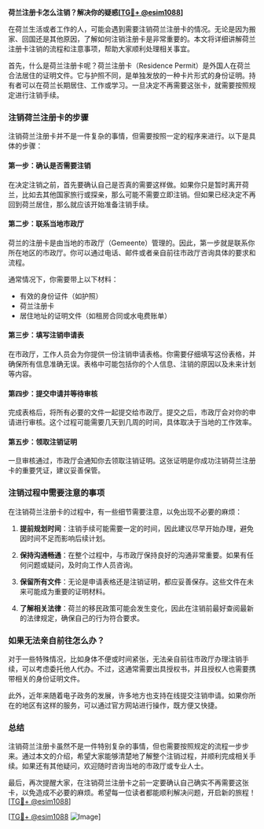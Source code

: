 **荷兰注册卡怎么注销？解决你的疑惑[[TG💪+ @esim1088](https://t.me/s/esim1088)]**

在荷兰生活或者工作的人，可能会遇到需要注销荷兰注册卡的情况。无论是因为搬家、回国还是其他原因，了解如何注销注册卡是非常重要的。本文将详细讲解荷兰注册卡注销的流程和注意事项，帮助大家顺利处理相关事宜。

首先，什么是荷兰注册卡呢？荷兰注册卡（Residence Permit）是外国人在荷兰合法居住的证明文件。它与护照不同，是单独发放的一种卡片形式的身份证明。持有者可以在荷兰长期居住、工作或学习。一旦决定不再需要这张卡，就需要按照规定进行注销手续。

### 注销荷兰注册卡的步骤

注销荷兰注册卡并不是一件复杂的事情，但需要按照一定的程序来进行。以下是具体的步骤：

#### 第一步：确认是否需要注销

在决定注销之前，首先要确认自己是否真的需要这样做。如果你只是暂时离开荷兰，比如去其他国家旅行或探亲，那么可能不需要立即注销。但如果已经决定不再回到荷兰居住，那么就应该开始准备注销手续。

#### 第二步：联系当地市政厅

荷兰的注册卡是由当地的市政厅（Gemeente）管理的。因此，第一步就是联系你所在地区的市政厅。你可以通过电话、邮件或者亲自前往市政厅咨询具体的要求和流程。

通常情况下，你需要带上以下材料：
- 有效的身份证件（如护照）
- 荷兰注册卡
- 居住地址的证明文件（如租房合同或水电费账单）

#### 第三步：填写注销申请表

在市政厅，工作人员会为你提供一份注销申请表格。你需要仔细填写这份表格，并确保所有信息准确无误。表格中可能包括你的个人信息、注销的原因以及未来计划等内容。

#### 第四步：提交申请并等待审核

完成表格后，将所有必要的文件一起提交给市政厅。提交之后，市政厅会对你的申请进行审核。这个过程可能需要几天到几周的时间，具体取决于当地的工作效率。

#### 第五步：领取注销证明

一旦审核通过，市政厅会通知你去领取注销证明。这张证明是你成功注销荷兰注册卡的重要凭证，建议妥善保管。

### 注销过程中需要注意的事项

在注销荷兰注册卡的过程中，有一些细节需要注意，以免出现不必要的麻烦：

1. **提前规划时间**：注销手续可能需要一定的时间，因此建议尽早开始办理，避免因时间不足而影响后续计划。
   
2. **保持沟通畅通**：在整个过程中，与市政厅保持良好的沟通非常重要。如果有任何问题或疑问，及时向工作人员咨询。

3. **保留所有文件**：无论是申请表格还是注销证明，都应妥善保存。这些文件在未来可能成为重要的证明材料。

4. **了解相关法律**：荷兰的移民政策可能会发生变化，因此在注销前最好查阅最新的法律规定，确保自己的行为符合要求。

### 如果无法亲自前往怎么办？

对于一些特殊情况，比如身体不便或时间紧张，无法亲自前往市政厅办理注销手续，可以考虑委托他人代办。不过，这通常需要出具授权书，并且授权人也需要携带相关的身份证明文件。

此外，近年来随着电子政务的发展，许多地方也支持在线提交注销申请。如果你所在的地区有这样的服务，可以通过官方网站进行操作，既方便又快捷。

### 总结

注销荷兰注册卡虽然不是一件特别复杂的事情，但也需要按照规定的流程一步步来。通过本文的介绍，希望大家能够清楚地了解整个注销过程，并顺利完成相关手续。如果还有其他疑问，欢迎随时咨询当地的市政厅或专业人士。

最后，再次提醒大家，在注销荷兰注册卡之前一定要确认自己确实不再需要这张卡，以免造成不必要的麻烦。希望每一位读者都能顺利解决问题，开启新的旅程！[[TG💪+ @esim1088](https://t.me/s/esim1088)]

[[TG💪+ @esim1088](https://t.me/s/esim1088) ![Image](https://i.postimg.cc/4NQfJmqS/Snipaste-2025-05-13-00-14-12.png)]
